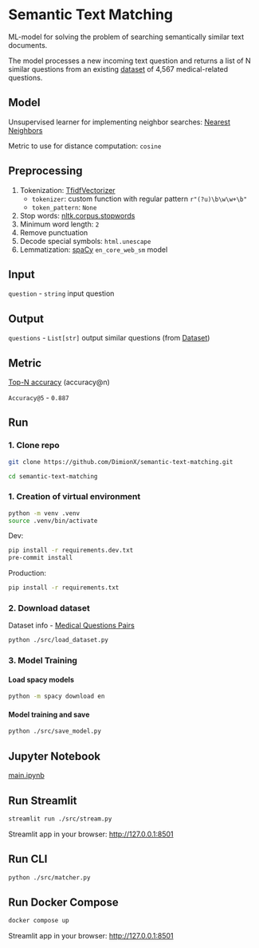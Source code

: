 # Semantic Text Matching

ML-model for solving the problem of searching semantically similar text documents.

The model processes a new incoming text question and returns a list of N similar questions from an existing [dataset](#2-download-dataset) of 4,567 medical-related questions.

## Model

Unsupervised learner for implementing neighbor searches: [Nearest Neighbors](https://scikit-learn.org/stable/modules/generated/sklearn.neighbors.NearestNeighbors.html#sklearn-neighbors-nearestneighbors)

Metric to use for distance computation: `cosine`


## Preprocessing

1. Tokenization: [TfidfVectorizer](https://scikit-learn.org/stable/modules/generated/sklearn.feature_extraction.text.TfidfVectorizer.html)
   * `tokenizer`: custom function with regular pattern `r"(?u)\b\w\w+\b"`
   * `token_pattern`: `None`
2. Stop words: [nltk.corpus.stopwords](https://www.nltk.org/api/nltk.corpus.html)
3. Minimum word length: `2`
4. Remove punctuation
5. Decode special symbols: `html.unescape`
6. Lemmatization: [spaCy](https://spacy.io/usage/models/) `en_core_web_sm` model

## Input

`question` - `string` input question

## Output

`questions` - `List[str]` output similar questions (from [Dataset](#2-download-dataset))

## Metric

[Top-N accuracy](https://www.baeldung.com/cs/top-n-accuracy-metrics) (accuracy@n)

`Accuracy@5` - `0.887`


## Run

### 1. Clone repo

```bash
git clone https://github.com/DimionX/semantic-text-matching.git

cd semantic-text-matching
```

### 1. Creation of virtual environment

```bash
python -m venv .venv
source .venv/bin/activate
```

Dev:

```bash
pip install -r requirements.dev.txt
pre-commit install
```

Production:

```bash
pip install -r requirements.txt
```


### 2. Download dataset

Dataset info - [Medical Questions Pairs](https://huggingface.co/datasets/medical_questions_pairs)

```bash
python ./src/load_dataset.py
```

### 3. Model Training

#### Load spacy models

```bash
python -m spacy download en
```

#### Model training and save

```bash
python ./src/save_model.py
```

## Jupyter Notebook

[main.ipynb](notebooks/main.ipynb)


## Run Streamlit

```bash
streamlit run ./src/stream.py
```

Streamlit app in your browser: http://127.0.0.1:8501

## Run CLI

```bash
python ./src/matcher.py
```

## Run Docker Compose

```bash
docker compose up
```

Streamlit app in your browser: http://127.0.0.1:8501